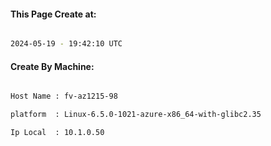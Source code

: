 
   
#### This Page Create at:

```bash

2024-05-19 - 19:42:10 UTC

```

#### Create By Machine:

```bash

Host Name : fv-az1215-98

platform  : Linux-6.5.0-1021-azure-x86_64-with-glibc2.35

Ip Local  : 10.1.0.50

```

